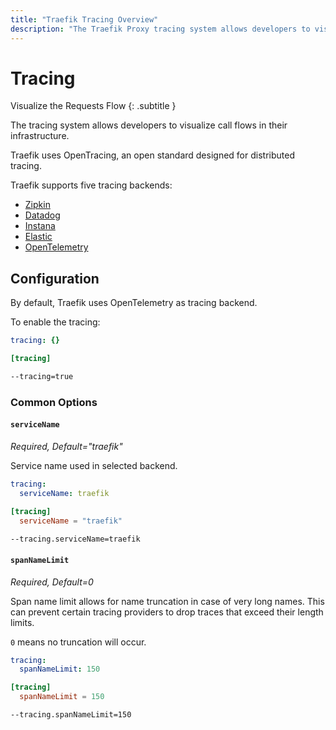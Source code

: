 ```yaml
---
title: "Traefik Tracing Overview"
description: "The Traefik Proxy tracing system allows developers to visualize call flows in their infrastructure. Read the full documentation."
---
```


# Tracing

Visualize the Requests Flow
{: .subtitle }

The tracing system allows developers to visualize call flows in their infrastructure.

Traefik uses OpenTracing, an open standard designed for distributed tracing.

Traefik supports five tracing backends:

- [Zipkin](./zipkin.md)
- [Datadog](./datadog.md)
- [Instana](./instana.md)
- [Elastic](./elastic.md)
- [OpenTelemetry](./opentelemetry.md)

## Configuration

By default, Traefik uses OpenTelemetry as tracing backend.

To enable the tracing:

```yaml tab="File (YAML)"
tracing: {}
```

```toml tab="File (TOML)"
[tracing]
```

```bash tab="CLI"
--tracing=true
```

### Common Options

#### `serviceName`

_Required, Default="traefik"_

Service name used in selected backend.

```yaml tab="File (YAML)"
tracing:
  serviceName: traefik
```

```toml tab="File (TOML)"
[tracing]
  serviceName = "traefik"
```

```bash tab="CLI"
--tracing.serviceName=traefik
```

#### `spanNameLimit`

_Required, Default=0_

Span name limit allows for name truncation in case of very long names.
This can prevent certain tracing providers to drop traces that exceed their length limits.

`0` means no truncation will occur.

```yaml tab="File (YAML)"
tracing:
  spanNameLimit: 150
```

```toml tab="File (TOML)"
[tracing]
  spanNameLimit = 150
```

```bash tab="CLI"
--tracing.spanNameLimit=150
```
